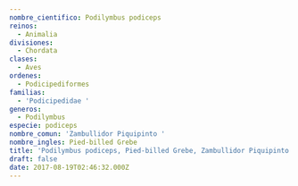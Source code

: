 ```yaml
---
nombre_cientifico: Podilymbus podiceps
reinos:
  - Animalia
divisiones:
  - Chordata
clases:
  - Aves
ordenes:
  - Podicipediformes
familias:
  - 'Podicipedidae '
generos:
  - Podilymbus
especie: podiceps
nombre_comun: 'Zambullidor Piquipinto '
nombre_ingles: Pied-billed Grebe
title: 'Podilymbus podiceps, Pied-billed Grebe, Zambullidor Piquipinto '
draft: false
date: 2017-08-19T02:46:32.000Z
---
```


